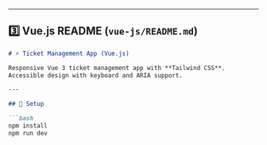
---

## **3️⃣ Vue.js README** (`vue-js/README.md`)

```md
# ⚡ Ticket Management App (Vue.js)

Responsive Vue 3 ticket management app with **Tailwind CSS**.  
Accessible design with keyboard and ARIA support.

---

## 🚀 Setup

```bash
npm install
npm run dev
